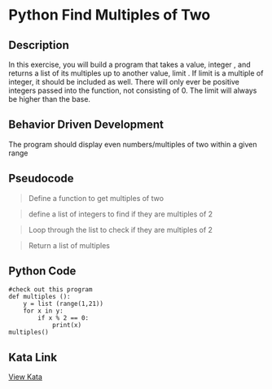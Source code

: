 # Python Find Multiples of Two

## Description
In this exercise, you will build a program that takes a value, integer , and returns a list of its multiples up to another value, limit . If limit is a multiple of integer, it should be included as well. There will only ever be positive integers passed into the function, not consisting of 0. The limit will always be higher than the base.

## Behavior Driven Development
The program should display even numbers/multiples of two within a given range

## Pseudocode
> Define a function to get multiples of two

> define a list of integers to find if they are multiples of 2

> Loop through the list to check if they are multiples of 2

> Return a list of multiples

## Python Code
```text
#check out this program
def multiples ():
    y = list (range(1,21))
    for x in y:
        if x % 2 == 0:
            print(x)
multiples()
```
## Kata Link
[View Kata](https://www.codewars.com/kata/58ca658cc0d6401f2700045f)
